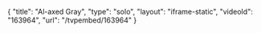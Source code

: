 {
    "title": "Al-axed Gray",
    "type": "solo",
    "layout": "iframe-static",
    "videoId": "163964",
    "url": "\/tvpembed\/163964"
}